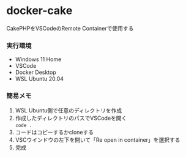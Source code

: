 # docker-cake
CakePHPをVSCodeのRemote Containerで使用する

### 実行環境
- Windows 11 Home
- VSCode
- Docker Desktop
- WSL Ubuntu 20.04

### 簡易メモ
1. WSL Ubuntu側で任意のディレクトリを作成
2. 作成したディレクトリのパスでVSCodeを開く  
``` code . ```
3. コードはコピーするかcloneする
4. VSCウインドウの左下を開いて「Re open in container」を選択する
5. 完成
